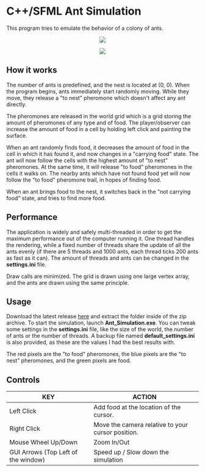 # C++/SFML Ant Simulation

This program tries to emulate the behavior of a colony of ants.

<p align="center">
  <img src="https://i.imgur.com/47u7g6c.png"/>
</p>
<p align="center">
  <img src="https://i.imgur.com/c6V7V1o.png"/>
</p>

## How it works
The number of ants is predefined, and the nest is located at (0, 0). When the program begins, ants immediately start randomly moving. While they move, they release a "to nest" pheromone which doesn't affect any ant directly. 

The pheromones are released in the world grid which is a grid storing the amount of pheromones of any type and of food. The player/observer can increase the amount of food in a cell by holding left click and painting the surface.
 
When an ant randomly finds food, it decreases the amount of food in the cell in which it has found it, and now changes in a "carrying food" state. The ant will now follow the cells with the highest amount of "to nest" pheromones. At the same time, it will release "to food" pheromones in the cells it walks on. The nearby ants which have not found food yet will now follow the "to food" pheromone trail, in hopes of finding food.

When an ant brings food to the nest, it switches back in the "not carrying food" state, and tries to find more food.
## Performance
The application is widely and safely multi-threaded in order to get the maximum performance out of the computer running it. One thread handles the rendering, while a fixed number of threads share the update of all the ants evenly (if there are 5 threads and 1000 ants, each thread ticks 200 ants as fast as it can). The amount of threads and ants can be changed in the **settings.ini** file.

Draw calls are minimized. The grid is drawn using one large vertex array, and the ants are drawn using the same principle.

## Usage
Download the latest release [here](https://github.com/glugau/sfml_ant_simulation/releases) and extract the folder inside of the zip archive.
To start the simulation, launch **Ant_Simulation.exe**.
You can tweak some settings in the **settings.ini** file, like the size of the world, the number of ants or the number of threads. A backup file named **default_settings.ini** is also provided, as these are the values I had the best results with.

The red pixels are the "to food" pheromones, the blue pixels are the "to nest" pheromones, and the green pixels are food.

## Controls
|KEY|ACTION  |
|--|--|
| Left Click | Add food at the location of the cursor. |
| Right Click | Move the camera relative to your cursor position. |
| Mouse Wheel Up/Down | Zoom In/Out |
|GUI Arrows (Top Left of the window) | Speed up / Slow down the simulation |
